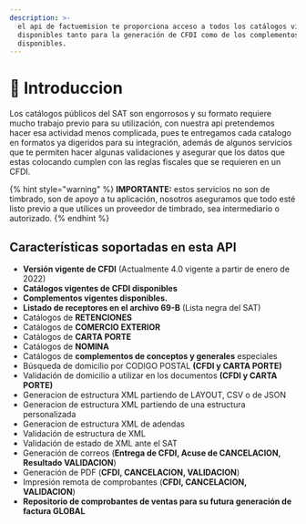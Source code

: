 ```yaml
---
description: >-
  el api de factuemision te proporciona acceso a todos los catálogos vigentes
  disponibles tanto para la generación de CFDI como de los complementos
  disponibles.
---
```


# 📖 Introduccion

Los catálogos públicos del SAT son engorrosos y su formato requiere mucho trabajo previo para su utilización, con nuestra api pretendemos hacer esa actividad menos complicada, pues te entregamos cada catalogo en formatos ya digeridos para su integración, además de algunos servicios que te permiten hacer algunas validaciones y asegurar que los datos que estas colocando cumplen con las reglas fiscales que se requieren en un CFDI.&#x20;

{% hint style="warning" %}
**IMPORTANTE:** estos servicios no son de timbrado, son de apoyo a tu aplicación, nosotros aseguramos que todo esté listo previo a que utilices un proveedor de timbrado, sea intermediario o autorizado.&#x20;
{% endhint %}

## Características soportadas en esta API

* **Versión vigente de CFDI** (Actualmente 4.0 vigente a partir de enero de 2022)
* **Catálogos vigentes de CFDI disponibles**&#x20;
* **Complementos vigentes disponibles.**
* **Listado de receptores en el archivo 69-B** (Lista negra del SAT)
* Catálogos de **RETENCIONES**
* Catálogos de **COMERCIO EXTERIOR**
* Catálogos de **CARTA PORTE**
* Catálogos de **NOMINA**
* Catálogos de **complementos de conceptos y generales** especiales
* Búsqueda de domicilio por CODIGO POSTAL **(CFDI y CARTA PORTE)**
* Validación de domicilio a utilizar en los documentos **(CFDI y CARTA PORTE)**
* Generacion de estructura XML partiendo de LAYOUT, CSV o de JSON&#x20;
* Generacion de estructura XML partiendo de una estructura personalizada
* Generacion de estructura XML de adendas
* Validación de estructura de XML
* Validación de estado de XML ante el SAT
* Generación de correos (**Entrega de CFDI, Acuse de CANCELACION, Resultado VALIDACION**)
* Generación de PDF (**CFDI, CANCELACION, VALIDACION**)
* Impresión remota de comprobantes (**CFDI, CANCELACION, VALIDACION**)
* **Repositorio de comprobantes de ventas para su futura generación de factura GLOBAL**&#x20;
